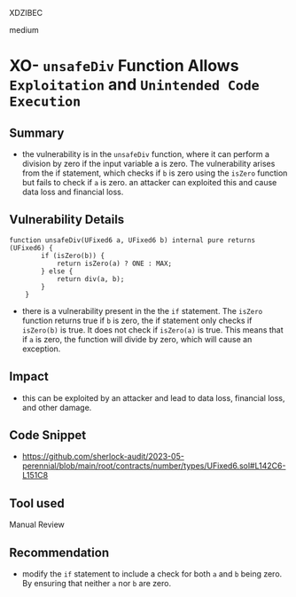 XDZIBEC

medium

# XO- `unsafeDiv` Function Allows `Exploitation` and `Unintended Code Execution`

## Summary
- the vulnerability is in the `unsafeDiv` function, where it can perform a division by zero if the input variable a is zero. The vulnerability arises from the if statement, which checks if `b` is zero using the `isZero` function but fails to check if `a` is zero. an attacker can  exploited this and cause  data loss and financial loss.
## Vulnerability Details
```solidity
function unsafeDiv(UFixed6 a, UFixed6 b) internal pure returns (UFixed6) {
        if (isZero(b)) {
            return isZero(a) ? ONE : MAX;
        } else {
            return div(a, b);
        }
    }
```
- there is a vulnerability present in the  the `if` statement. The `isZero` function returns true if `b` is zero, the if statement only checks if `isZero(b)` is true. It does not check if `isZero(a)` is true. This means that if `a` is zero, the function will divide by zero, which will cause an exception.
## Impact
- this can be exploited by an attacker and  lead to data loss, financial loss, and other damage.
## Code Snippet
- https://github.com/sherlock-audit/2023-05-perennial/blob/main/root/contracts/number/types/UFixed6.sol#L142C6-L151C8
## Tool used

Manual Review

## Recommendation
- modify the `if` statement to include a check for both `a` and `b` being zero. By ensuring that neither `a` nor `b` are zero.